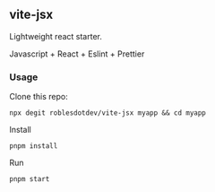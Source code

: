 ## vite-jsx

Lightweight react starter.

Javascript + React + Eslint + Prettier

### Usage

Clone this repo:

```
npx degit roblesdotdev/vite-jsx myapp && cd myapp
```

Install

```
pnpm install
```

Run

```
pnpm start
```
